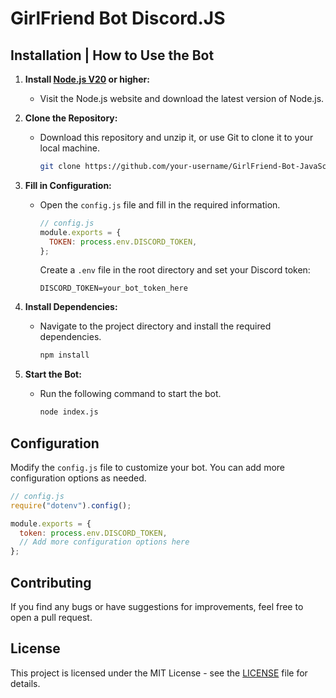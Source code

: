 # GirlFriend Bot Discord.JS

## Installation | How to Use the Bot

1. **Install [Node.js V20](https://nodejs.org/en/) or higher:**

   - Visit the Node.js website and download the latest version of Node.js.

2. **Clone the Repository:**

   - Download this repository and unzip it, or use Git to clone it to your local machine.

     ```bash
     git clone https://github.com/your-username/GirlFriend-Bot-JavaScript.git
     ```

3. **Fill in Configuration:**

   - Open the `config.js` file and fill in the required information.

     ```javascript
     // config.js
     module.exports = {
       TOKEN: process.env.DISCORD_TOKEN,
     };
     ```

     Create a `.env` file in the root directory and set your Discord token:

     ```env
     DISCORD_TOKEN=your_bot_token_here
     ```

4. **Install Dependencies:**

   - Navigate to the project directory and install the required dependencies.

     ```bash
     npm install
     ```

5. **Start the Bot:**

   - Run the following command to start the bot.

     ```bash
     node index.js
     ```

## Configuration

Modify the `config.js` file to customize your bot. You can add more configuration options as needed.

```javascript
// config.js
require("dotenv").config();

module.exports = {
  token: process.env.DISCORD_TOKEN,
  // Add more configuration options here
};
```

## Contributing

If you find any bugs or have suggestions for improvements, feel free to open a pull request.

## License

This project is licensed under the MIT License - see the [LICENSE](LICENSE) file for details.
